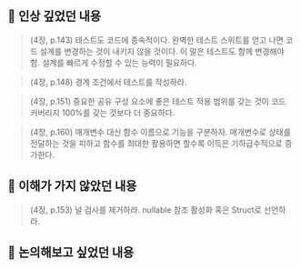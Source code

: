 ## 📌 인상 깊었던 내용
> (4장, p.143) 테스트도 코드에 종속적이다. 완벽한 테스트 스위트를 얻고 나면 코드 설계를 변경하는 것이 내키지 않을 것이다. 이 말은 테스트도 함께 변경해야 함. 설계를 빠르게 수정할 수 있는 능력이 필요하다.

> (4장, p.148) 경계 조건에서 테스트를 작성하라.

> (4장, p.151) 중요한 공유 구성 요소에 좋은 테스트 적용 범위를 갖는 것이 코드 커버리지 100%를 갖는 것보다 더 중요하다.

> (4장, p.160) 매개변수 대신 함수 이름으로 기능을 구분하자. 매개변수로 상태를 전달하는 것을 피하고 함수를 최대한 활용하면 할수록 이득은 기하급수적으로 증가한다.

## 📌 이해가 가지 않았던 내용
> (4장, p.153) 널 검사를 제거하라. nullable 참조 활성화 혹은 Struct로 선언하라.

## 📌 논의해보고 싶었던 내용
